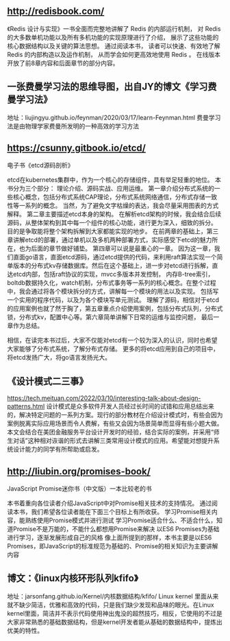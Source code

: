 

## http://redisbook.com/

《Redis 设计与实现》一书全面而完整地讲解了 Redis 的内部运行机制， 对 Redis 的大多数单机功能以及所有多机功能的实现原理进行了介绍， 展示了这些功能的核心数据结构以及关键的算法思想。 通过阅读本书， 读者可以快速、有效地了解 Redis 的内部构造以及运作机制， 从而学会如何更高效地使用 Redis 。
在线版本开放了前8章内容和后面章节的部分内容。



## 一张费曼学习法的思维导图，出自JY的博文《学习费曼学习法》
地址：liujingyu.github.io/feynman/2020/03/17/learn-Feynman.html
费曼学习法是由物理学家费曼所发明的一种高效的学习方法 ​​​​


## https://csunny.gitbook.io/etcd/

电子书《etcd源码剖析》

etcd在kubernetes集群中，作为一个核心的存储组件，具有举足轻重的地位。 本书分为三个部分： 理论介绍、源码实战、应用运维。 
第一章介绍分布式系统的一些核心概念，包括分布式系统CAP理论，分布式系统网络通信，分布式存储一致性等一系列的概念。 当然，为了避免文字枯燥的表达，我会尽量采用图表的方式解释。 第二章主要描述etcd本身的架构。 在解析etcd架构的时候，我会结合后续源码，从整体架构到其中每一个组件的核心功能，进行更为深入，细致的拆分。 目的是争取能将整个架构拆解到大家都能实现的地步。 在前两章的基础上，第三章讲解etcd的部署，通过单机以及多机两种部署方式，实际感受下etcd的魅力所在，也为后面的章节做好铺垫。 第四章可以说是最重心的一章。 因为这一章，我们直面go语言，直面etcd源码，通过etcd提供的代码，来利用raft算法实现一个简单版本的分布式kv存储数据库。然后在这个基础上，进一步对etcd进行拆解，直达etcd内部，包括raft协议的实现，mvcc多版本并发控制， 内存B-tree索引，boltdb数据持久化，watch机制，分布式事务等一系列的核心概念。在整个过程中，我会通过将各个模块拆分的方式，讲解每一个模块的用法以及实现。 包括写一个实用的程序代码，以及为各个模块写单元测试。 理解了源码，相信对于etcd的应用案例也就了然于胸了，第五章重点介绍使用案例，包括分布式队列，分布式锁，分布式kv，配置中心等。第六章简单讲解下日常的运维与监控问题， 最后一章作为总结。

相信，在读完本书过后，大家不仅能对etcd有一个较为深入的认识，同时也希望大家能够了分布式系统，了解分布式存储。 更多的将etcd应用到自己的项目中，将etcd发扬广大，将go语言发扬光大。



## 《设计模式二三事》
https://tech.meituan.com/2022/03/10/interesting-talk-about-design-patterns.html
设计模式是众多软件开发人员经过长时间的试错和应用总结出来的，解决特定问题的一系列方案。现行的部分教材在介绍设计模式时，有些会因为案例脱离实际应用场景而令人费解，有些又会因为场景简单而显得有些小题大做。本文会结合在美团金融服务平台设计开发时的经验，结合实际的案例，并采用“师生对话”这种相对诙谐的形式去讲解三类常用设计模式的应用。希望能对想提升系统设计能力的同学有所帮助或启发。


## http://liubin.org/promises-book/
JavaScript Promise迷你书（中文版）一本比较老的书

本书着重向各位读者介绍JavaScript中对Promise相关技术的支持情况。
通过阅读本书，我们希望各位读者能在下面三个目标上有所收获。
学习Promise相关内容，能熟练使用Promise模式并进行测试
学习Promise适合什么、不适合什么，知道Promise不是万能的，不能什么都想用Promise来解决
以ES6 Promises为基础进行学习，逐渐发展形成自己的风格
像上面所提到的那样，本书主要是以ES6 Promises，即JavaScript的标准规范为基础的、Promise的相关知识为主要讲解内容


## 博文：《linux内核环形队列kfifo》
地址：jarsonfang.github.io/Kernel/内核数据结构/kfifo/
Linux kernel 里面从来就不缺少简洁，优雅和高效的代码，只是我们缺少发现和品味的眼光。在Linux kernel里面，简洁并不表示代码使用神出鬼没的超然技巧，相反，它使用的不过是大家非常熟悉的基础数据结构，但是kernel开发者能从基础的数据结构中，提炼出优美的特性。



































































































































